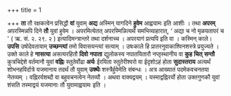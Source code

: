 +++
title = 1

+++
**ता** तौ रक्षकत्वेन प्रसिद्धौ **वां** युवाम् **अद्य** अस्मिन् यागदिने **हुवेम** आह्वयामः इति आशीः । तथा **अपरम्** अपरस्मिन्नपि दिने **तौ** युवां हुवेम । अपरमित्येतत् अपरस्मिन्नित्यर्थे समभिव्याहारात्, ‘ अद्या च नो मृळयतापरं च ' ( ऋ. सं. २. २९. २ ) इत्यादिमन्त्रान्तरे तथा दर्शनाच्च । अपरयागं प्रत्यपि इति वा । कस्मिन् काले। **उपसि** उषोदेवतायाम् **उच्छन्त्यां** तमो विवासयन्त्यां सत्याम् । उषःकाले हि प्रातरनुवाकाश्विनशस्त्रे प्रयुज्यते । उक्ते काले हे **नासत्या** असत्यरहितौ **दिवो** **नपाता** द्युलोकस्य नपातयितारौ नप्तृस्थानीय वा **कुह** **चित्** **सन्तौ** कुत्रचिद्देशे वर्तमानौ युवां **वह्निः** स्तुतेर्वोढा **अर्यः** ईरयिता स्तुतेरीश्वरो वा ईदृशोऽहं होता **सुदास्तराय** अत्यर्थं शोभनहविर्दात्रे यजमानाय तदर्थं तौ युवाम् **उक्थैः** शस्त्रैर्हुवेमेति संबन्धः । अत्र आख्यातं पदमेकवचनतया नेतव्यम् । वह्निरर्यशब्दौ वा बहुवचनत्वेन नेतव्यौ । अथवा वाक्यद्वयम् । यस्माद्वह्निरर्यो होता उक्तगुणकौ युवां शंसति तस्माद्वयं यजमानाः तौ युवामाह्वयामः इति ।